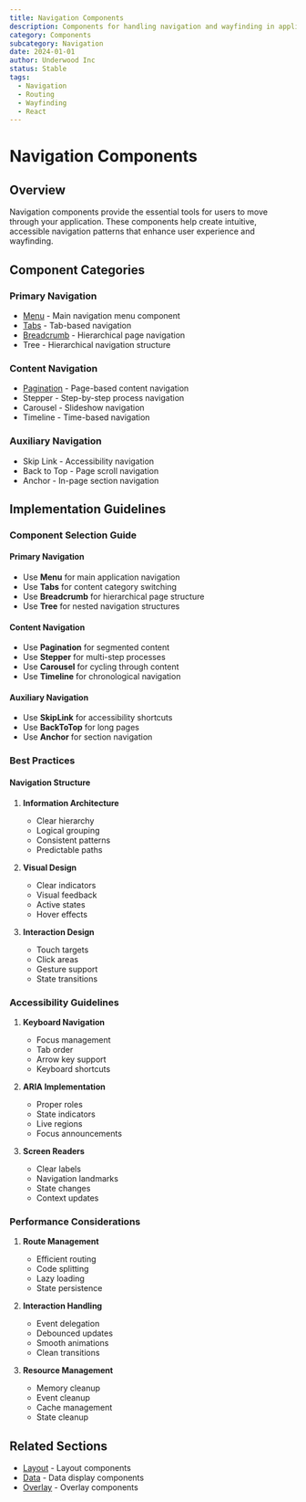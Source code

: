 ```yaml
---
title: Navigation Components
description: Components for handling navigation and wayfinding in applications
category: Components
subcategory: Navigation
date: 2024-01-01
author: Underwood Inc
status: Stable
tags:
  - Navigation
  - Routing
  - Wayfinding
  - React
---
```


# Navigation Components

## Overview

Navigation components provide the essential tools for users to move through your application. These components help create intuitive, accessible navigation patterns that enhance user experience and wayfinding.

## Component Categories

### Primary Navigation

- [Menu](./menu.md) - Main navigation menu component
- [Tabs](./tabs.md) - Tab-based navigation
- [Breadcrumb](./breadcrumb.md) - Hierarchical page navigation
- Tree - Hierarchical navigation structure

### Content Navigation

- [Pagination](./pagination.md) - Page-based content navigation
- Stepper - Step-by-step process navigation
- Carousel - Slideshow navigation
- Timeline - Time-based navigation

### Auxiliary Navigation

- Skip Link - Accessibility navigation
- Back to Top - Page scroll navigation
- Anchor - In-page section navigation

## Implementation Guidelines

### Component Selection Guide

#### Primary Navigation

- Use **Menu** for main application navigation
- Use **Tabs** for content category switching
- Use **Breadcrumb** for hierarchical page structure
- Use **Tree** for nested navigation structures

#### Content Navigation

- Use **Pagination** for segmented content
- Use **Stepper** for multi-step processes
- Use **Carousel** for cycling through content
- Use **Timeline** for chronological navigation

#### Auxiliary Navigation

- Use **SkipLink** for accessibility shortcuts
- Use **BackToTop** for long pages
- Use **Anchor** for section navigation

### Best Practices

#### Navigation Structure

1. **Information Architecture**
   - Clear hierarchy
   - Logical grouping
   - Consistent patterns
   - Predictable paths

2. **Visual Design**
   - Clear indicators
   - Visual feedback
   - Active states
   - Hover effects

3. **Interaction Design**
   - Touch targets
   - Click areas
   - Gesture support
   - State transitions

### Accessibility Guidelines

1. **Keyboard Navigation**
   - Focus management
   - Tab order
   - Arrow key support
   - Keyboard shortcuts

2. **ARIA Implementation**
   - Proper roles
   - State indicators
   - Live regions
   - Focus announcements

3. **Screen Readers**
   - Clear labels
   - Navigation landmarks
   - State changes
   - Context updates

### Performance Considerations

1. **Route Management**
   - Efficient routing
   - Code splitting
   - Lazy loading
   - State persistence

2. **Interaction Handling**
   - Event delegation
   - Debounced updates
   - Smooth animations
   - Clean transitions

3. **Resource Management**
   - Memory cleanup
   - Event cleanup
   - Cache management
   - State cleanup

## Related Sections

- [Layout](../layout/index.md) - Layout components
- [Data](../data/index.md) - Data display components
- [Overlay](../overlay/index.md) - Overlay components
